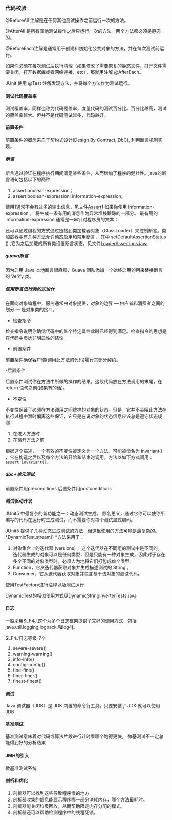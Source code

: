 ### 代码校验
@BeforeAll 注解是在任何其他测试操作之前运行一次的方法。 

@AfterAll 是所有其他测试操作之后只运行一次的方法。两个方法都必须是静态的。

@BeforeEach注解是通常用于创建和初始化公共对象的方法，并在每次测试前运行。

如果你必须在每次测试后执行清理（如果修改了需要恢复的静态文件，打开文件需要关闭，打开数据库或者网络连接，etc），那就用注解 @AfterEach。

JUnit 使用 @Test 注解发现方法，并将每个方法作为测试运行。

#### 测试代码覆盖率
测试覆盖率，同样也称为代码覆盖率，度量代码的测试百分比。百分比越高，测试的覆盖率越大。但并不是代码测试越多，代码越好。

#### 前置条件
前置条件的概念来自于契约式设计(Design By Contract, DbC), 利用断言机制实现。

##### 断言
断言通过验证在程序执行期间满足某些条件，从而增加了程序的健壮性。java的断言语句包括以下的两种
1. assert boolean-expression；
2. assert boolean-expression: information-expression;

使用1通常不会有过多的输出信息，见文件[Assert1](Assert1.java)
如果你使用 information-expression ， 将生成一条有用的消息作为异常堆栈跟踪的一部分。
最有用的 information-expression 通常是一串针对程序员的文本：

还可以通过编程的方式通过链接到类加载器对象（ClassLoader）来控制断言。类加载器中有几种方法允许动态启用和禁用断言，
其中 setDefaultAssertionStatus () ,它为之后加载的所有类设置断言状态。见文件[LoaderAssertions.java](LoaderAssertions.java)

##### guava断言
因为启用 Java 本地断言很麻烦，Guava 团队添加一个始终启用的用来替换断言的 Verify 类。

##### 使用断言进行契约式设计
在面向对象编程中，服务通常由对象提供，对象的边界 — 供应者和消费者之间的划分 — 是对象类的接口。

- 检查指令

检查指令说明你确信代码中的某个特定属性此时已经得到满足。检查指令的思想是在代码中表达非明显性的结论

- 前置条件

前置条件确保客户端(调用此方法的代码)履行其部分契约。

-后置条件

后置条件测试你在方法中所做的操作的结果。这段代码放在方法调用的末尾，在 return 语句之前(如果有的话)。

- 不变性

不变性保证了必须在方法调用之间维护的对象的状态。但是，它并不会阻止方法在执行过程中暂时偏离这些保证，它只是在说对象的状态信息应该总是遵守状态规则：
1. 在进入方法时
2. 在离开方法之前

根据这个描述，一个有效的不变性被定义为一个方法，可能被命名为 invariant() ，它在构造之后以及每个方法的开始和结束时调用。方法以如下方式调用：
`assert invariant();`
##### dbc+单元测试
前置条件用preconditions
后置条件用postconditions

#### 测试驱动开发
JUnit5 中最复杂的新功能之一：动态测试生成。 顾名思义，通过它你可以使你所编写的代码在运行时生成测试，而不需要你对每个测试显式编码。 
 
JUnit5 提供了几种动态生成测试的方法，但这里使用的方法可能是最复杂的。 *DynamicTest.stream() *方法采用了：
1. 对象集合上的迭代器 (versions) ，这个迭代器在不同组的测试中是不同的。 迭代器生成的对象可以是任何类型，但是只能有一种对象生成，因此对于存在多个不同的对象类型时，必须人为地将它们打包成单个类型。
2. Function，它从迭代器获取对象并生成描述测试的 String 。
3. Consumer，它从迭代器获取对象并包含基于该对象的测试代码。

使用TestFactory进行注释以及测试运行

DynamicTest的相似使用方式见[DynamicStringInverterTests.java](tests/DynamicStringInverterTests.java)

#### 日志
一般采用SLF4J,这个为多个日志框架提供了完好的调用方式，包括java.util.logging,logback,和log4j。

SLF4J日志等级-7个
1. severe-severe()
2. warning-warning()
3. info-info()
4. config-config()
5. fine-fine()
6. finer-finer()
7. finest-finest()

#### 调试
Java 调试器（JDB）是 JDK 内置的命令行工具。只要安装了 JDK 就可以使用 JDB 

#### 基准测试
基准测试意味着对代码或算法片段进行计时看哪个跑得更快，
微基测试不一定总能得到好的分析结果

#### JMH的引入
微基准测试系统

#### 剖析和优化
1. 剖析器可以找到这些导致程序慢的地方
2. 剖析器收集的信息能显示程序哪一部分消耗内存，哪个方法最耗时。
3. 剖析器能关闭垃圾回收，从而帮助限定内存分配的模式。
4. 剖析器还可以帮助检测程序中的线程死锁。

